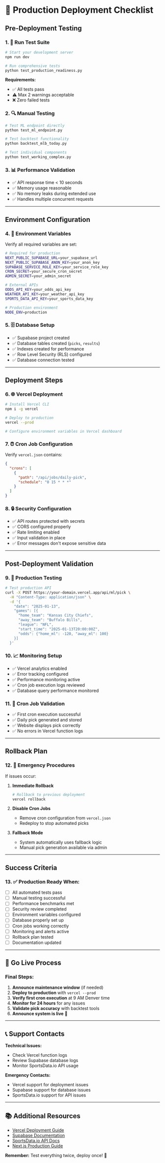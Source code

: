# 🚀 Production Deployment Checklist

## Pre-Deployment Testing

### 1. 🧪 Run Test Suite
```bash
# Start your development server
npm run dev

# Run comprehensive tests
python test_production_readiness.py
```

**Requirements:**
- ✅ All tests pass
- ⚠️  Max 2 warnings acceptable
- ❌ Zero failed tests

### 2. 🔍 Manual Testing
```bash
# Test ML endpoint directly
python test_ml_endpoint.py

# Test backtest functionality
python backtest_mlb_today.py

# Test individual components
python test_working_complex.py
```

### 3. 📊 Performance Validation
- ✅ API response time < 10 seconds
- ✅ Memory usage reasonable
- ✅ No memory leaks during extended use
- ✅ Handles multiple concurrent requests

---

## Environment Configuration

### 4. 🔐 Environment Variables
Verify all required variables are set:

```bash
# Required for production
NEXT_PUBLIC_SUPABASE_URL=your_supabase_url
NEXT_PUBLIC_SUPABASE_ANON_KEY=your_anon_key
SUPABASE_SERVICE_ROLE_KEY=your_service_role_key
CRON_SECRET=your_secure_cron_secret
ADMIN_SECRET=your_admin_secret

# External APIs
ODDS_API_KEY=your_odds_api_key
WEATHER_API_KEY=your_weather_api_key
SPORTS_DATA_API_KEY=your_sports_data_key

# Production environment
NODE_ENV=production
```

### 5. 🗄️  Database Setup
- ✅ Supabase project created
- ✅ Database tables created (`picks`, `results`)
- ✅ Indexes created for performance
- ✅ Row Level Security (RLS) configured
- ✅ Database connection tested

---

## Deployment Steps

### 6. 🌐 Vercel Deployment
```bash
# Install Vercel CLI
npm i -g vercel

# Deploy to production
vercel --prod

# Configure environment variables in Vercel dashboard
```

### 7. ⏰ Cron Job Configuration
Verify `vercel.json` contains:
```json
{
  "crons": [
    {
      "path": "/api/jobs/daily-pick",
      "schedule": "0 15 * * *"
    }
  ]
}
```

### 8. 🔒 Security Configuration
- ✅ API routes protected with secrets
- ✅ CORS configured properly
- ✅ Rate limiting enabled
- ✅ Input validation in place
- ✅ Error messages don't expose sensitive data

---

## Post-Deployment Validation

### 9. 🎯 Production Testing
```bash
# Test production API
curl -X POST https://your-domain.vercel.app/api/ml/pick \
  -H "Content-Type: application/json" \
  -d '{
    "date": "2025-01-13",
    "games": [{
      "home_team": "Kansas City Chiefs",
      "away_team": "Buffalo Bills",
      "league": "NFL",
      "start_time": "2025-01-13T20:00:00Z",
      "odds": {"home_ml": -120, "away_ml": 100}
    }]
  }'
```

### 10. 📈 Monitoring Setup
- ✅ Vercel analytics enabled
- ✅ Error tracking configured
- ✅ Performance monitoring active
- ✅ Cron job execution logs reviewed
- ✅ Database query performance monitored

### 11. 🔄 Cron Job Validation
- ✅ First cron execution successful
- ✅ Daily pick generated and stored
- ✅ Website displays pick correctly
- ✅ No errors in Vercel function logs

---

## Rollback Plan

### 12. 🚨 Emergency Procedures
If issues occur:

1. **Immediate Rollback**
   ```bash
   # Rollback to previous deployment
   vercel rollback
   ```

2. **Disable Cron Jobs**
   - Remove cron configuration from `vercel.json`
   - Redeploy to stop automated picks

3. **Fallback Mode**
   - System automatically uses fallback logic
   - Manual pick generation available via admin

---

## Success Criteria

### 13. ✅ Production Ready When:
- [ ] All automated tests pass
- [ ] Manual testing successful
- [ ] Performance benchmarks met
- [ ] Security review completed
- [ ] Environment variables configured
- [ ] Database properly set up
- [ ] Cron jobs working correctly
- [ ] Monitoring and alerts active
- [ ] Rollback plan tested
- [ ] Documentation updated

---

## 🎉 Go Live Process

### Final Steps:
1. **Announce maintenance window** (if needed)
2. **Deploy to production** with `vercel --prod`
3. **Verify first cron execution** at 9 AM Denver time
4. **Monitor for 24 hours** for any issues
5. **Validate pick accuracy** with backtest tools
6. **Announce system is live** 🚀

---

## 📞 Support Contacts

**Technical Issues:**
- Check Vercel function logs
- Review Supabase database logs
- Monitor SportsData.io API usage

**Emergency Contacts:**
- Vercel support for deployment issues
- Supabase support for database issues
- SportsData.io support for API issues

---

## 📚 Additional Resources

- [Vercel Deployment Guide](https://vercel.com/docs)
- [Supabase Documentation](https://supabase.com/docs)
- [SportsData.io API Docs](https://sportsdata.io/developers)
- [Next.js Production Guide](https://nextjs.org/docs/deployment)

**Remember:** Test everything twice, deploy once! 🎯